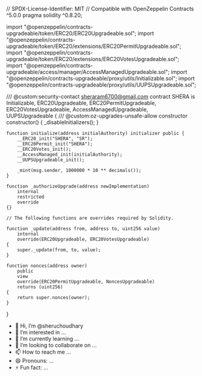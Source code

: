 // SPDX-License-Identifier: MIT
// Compatible with OpenZeppelin Contracts ^5.0.0
pragma solidity ^0.8.20;

import "@openzeppelin/contracts-upgradeable/token/ERC20/ERC20Upgradeable.sol";
import "@openzeppelin/contracts-upgradeable/token/ERC20/extensions/ERC20PermitUpgradeable.sol";
import "@openzeppelin/contracts-upgradeable/token/ERC20/extensions/ERC20VotesUpgradeable.sol";
import "@openzeppelin/contracts-upgradeable/access/manager/AccessManagedUpgradeable.sol";
import "@openzeppelin/contracts-upgradeable/proxy/utils/Initializable.sol";
import "@openzeppelin/contracts-upgradeable/proxy/utils/UUPSUpgradeable.sol";

/// @custom:security-contact sheraram6700@gmail.com
contract SHERA is Initializable, ERC20Upgradeable, ERC20PermitUpgradeable, ERC20VotesUpgradeable, AccessManagedUpgradeable, UUPSUpgradeable {
    /// @custom:oz-upgrades-unsafe-allow constructor
    constructor() {
        _disableInitializers();
    }

    function initialize(address initialAuthority) initializer public {
        __ERC20_init("SHERA", "SR");
        __ERC20Permit_init("SHERA");
        __ERC20Votes_init();
        __AccessManaged_init(initialAuthority);
        __UUPSUpgradeable_init();

        _mint(msg.sender, 1000000 * 10 ** decimals());
    }

    function _authorizeUpgrade(address newImplementation)
        internal
        restricted
        override
    {}

    // The following functions are overrides required by Solidity.

    function _update(address from, address to, uint256 value)
        internal
        override(ERC20Upgradeable, ERC20VotesUpgradeable)
    {
        super._update(from, to, value);
    }

    function nonces(address owner)
        public
        view
        override(ERC20PermitUpgradeable, NoncesUpgradeable)
        returns (uint256)
    {
        return super.nonces(owner);
    }
}
- 👋 Hi, I’m @sheruchoudhary
- 👀 I’m interested in ...
- 🌱 I’m currently learning ...
- 💞️ I’m looking to collaborate on ...
- 📫 How to reach me ...
- 😄 Pronouns: ...
- ⚡ Fun fact: ...

<!---
sheruchoudhary/sheruchoudhary is a ✨ special ✨ repository because its `README.md` (this file) appears on your GitHub profile.
You can click the Preview link to take a look at your changes.
--->
